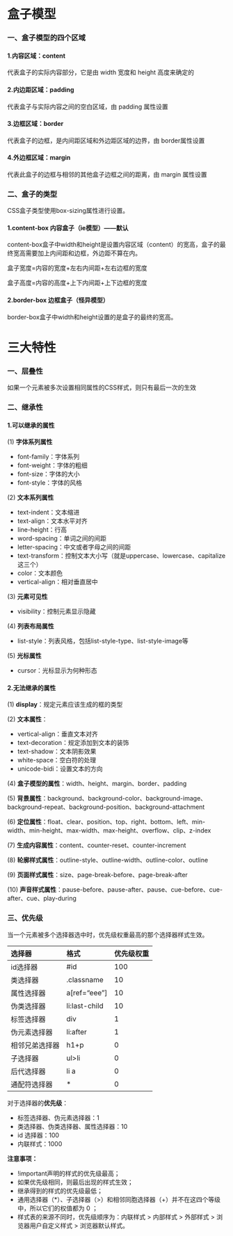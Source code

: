 # 盒子模型

### 一、盒子模型的四个区域

#### 1.内容区域：content
代表盒子的实际内容部分，它是由 width 宽度和 height 高度来确定的

#### 2.内边距区域：padding
代表盒子与实际内容之间的空白区域，由 padding 属性设置

#### 3.边框区域：border
代表盒子的边框，是内间距区域和外边距区域的边界，由 border属性设置

#### 4.外边框区域：margin
代表此盒子的边框与相邻的其他盒子边框之间的距离，由 margin 属性设置

### 二、盒子的类型
CSS盒子类型使用box-sizing属性进行设置。

#### 1.content-box 内容盒子（ie模型）——默认
content-box盒子中width和height是设置内容区域（content）的宽高，盒子的最终宽高需要加上内间距和边框，外边距不算在内。

盒子宽度=内容的宽度+左右内间距+左右边框的宽度

盒子高度=内容的高度+上下内间距+上下边框的宽度

#### 2.border-box 边框盒子（怪异模型）
border-box盒子中width和height设置的是盒子的最终的宽高。

# 三大特性

### 一、层叠性
如果一个元素被多次设置相同属性的CSS样式，则只有最后一次的生效
### 二、继承性
#### 1.可以继承的属性
(1) **字体系列属性**
   - font-family：字体系列
   - font-weight：字体的粗细
   - font-size：字体的大小
   - font-style：字体的风格

(2) **文本系列属性**

   - text-indent：文本缩进
   - text-align：文本水平对齐
   - line-height：行高
   - word-spacing：单词之间的间距
   - letter-spacing：中文或者字母之间的间距
   - text-transform：控制文本大小写（就是uppercase、lowercase、capitalize这三个）
   - color：文本颜色
   - vertical-align：相对垂直居中

(3) **元素可见性**

   - visibility：控制元素显示隐藏

(4) **列表布局属性**

   - list-style：列表风格，包括list-style-type、list-style-image等

(5) **光标属性**

   - cursor：光标显示为何种形态

#### 2.无法继承的属性
(1) **display**：规定元素应该生成的框的类型

(2) **文本属性**：

   - vertical-align：垂直文本对齐
   - text-decoration：规定添加到文本的装饰
   - text-shadow：文本阴影效果
   - white-space：空白符的处理
   - unicode-bidi：设置文本的方向

(4) **盒子模型的属性**：width、height、margin、border、padding

(5) **背景属性**：background、background-color、background-image、background-repeat、background-position、background-attachment

(6) **定位属性**：float、clear、position、top、right、bottom、left、min-width、min-height、max-width、max-height、overflow、clip、z-index

(7) **生成内容属性**：content、counter-reset、counter-increment

(8) **轮廓样式属性**：outline-style、outline-width、outline-color、outline

(9) **页面样式属性**：size、page-break-before、page-break-after

(10) **声音样式属性**：pause-before、pause-after、pause、cue-before、cue-after、cue、play-during

### 三、优先级

当一个元素被多个选择器选中时，优先级权重最高的那个选择器样式生效。

| **选择器**     | **格式**      | **优先级权重** |
| :------------- | :------------ | :------------- |
| id选择器       | #id           | 100            |
| 类选择器       | .classname    | 10             |
| 属性选择器     | a[ref=“eee”]  | 10             |
| 伪类选择器     | li:last-child | 10             |
| 标签选择器     | div           | 1              |
| 伪元素选择器   | li:after      | 1              |
| 相邻兄弟选择器 | h1+p          | 0              |
| 子选择器       | ul>li         | 0              |
| 后代选择器     | li a          | 0              |
| 通配符选择器   | *             | 0              |

对于选择器的**优先级**：

- 标签选择器、伪元素选择器：1
- 类选择器、伪类选择器、属性选择器：10
- id 选择器：100
- 内联样式：1000

**注意事项：**

- !important声明的样式的优先级最高；
- 如果优先级相同，则最后出现的样式生效；
- 继承得到的样式的优先级最低；
- 通用选择器（*）、子选择器（>）和相邻同胞选择器（+）并不在这四个等级中，所以它们的权值都为 0 ；
- 样式表的来源不同时，优先级顺序为：内联样式 > 内部样式 > 外部样式 > 浏览器用户自定义样式 > 浏览器默认样式。